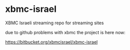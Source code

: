xbmc-israel
===========

XBMC Israeli streaming repo for streaming sites


due to github problems with xbmc the project
is here now:

https://bitbucket.org/xbmcisrael/xbmc-israel

